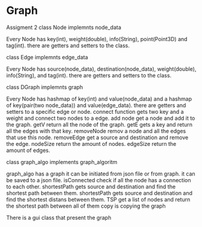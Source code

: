 # Graph
Assigment 2
class Node implemnts node_data

Every Node has key(int), weight(double), info(String), point(Point3D) and tag(int).
there are getters and setters to the class.



class Edge implemnts edge_data

Every Node has source(node_data), destination(node_data), weight(double), info(String), and tag(int).
there are getters and setters to the class.

class DGraph implemnts graph

Every Node has hashmap of key(int) and value(node_data) and a hashmap of key(pair(two node_data)) and value(edge_data).
there are getters and setters to a specific edge or node.
connect function gets two key and a weight and connect two nodes to a edge.
add node get a node and add it to the graph.
getV return all the node of the graph.
getE gets a key and return all the edges with that key.
removeNode remov a node and all the edges that use this node.
removeEdge get a source and destination and remove the edge.
nodeSize return the amount of nodes.
edgeSize return the amount of edges.

class graph_algo implements graph_algoritm

graph_algo has a graph
it can be initiated from json file or from graph.
it can be saved to a json file.
isConnected check if all the node has a connection to each other.
shortestPath gets source and destination and find the shortest path between them.
shortestPath gets source and destination and find the shortest distans between them.
TSP get a list of nodes and return the shortest path between all of them
copy is copying the graph

There is a gui class that present the graph 
